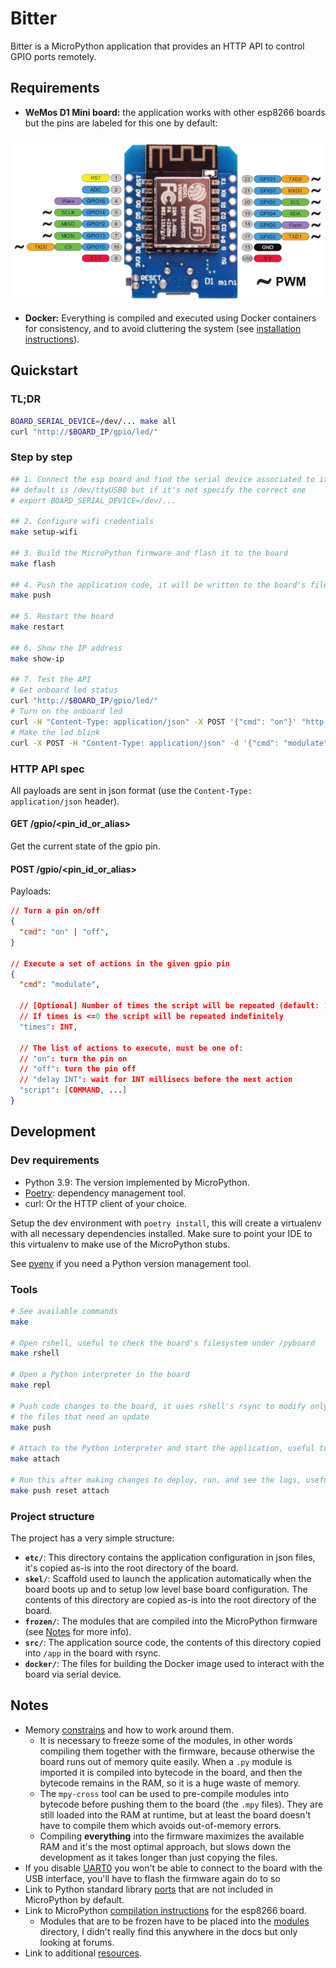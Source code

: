 # Bitter

Bitter is a MicroPython application that provides an HTTP API to control GPIO ports remotely.

## Requirements

- **WeMos D1 Mini board:** the application works with other esp8266 boards but the pins are labeled for this one by default:

![Board pinout](doc/wemosd1.webp)

- **Docker:** Everything is compiled and executed using Docker containers for consistency, and to avoid cluttering the system (see [installation instructions](https://docs.docker.com/get-docker/)).

## Quickstart

### TL;DR

```bash
BOARD_SERIAL_DEVICE=/dev/... make all
curl "http://$BOARD_IP/gpio/led/"
```

### Step by step

```bash
## 1. Connect the esp board and find the serial device associated to it, the
## default is /dev/ttyUSB0 but if it's not specify the correct one
# export BOARD_SERIAL_DEVICE=/dev/...

## 2. Configure wifi credentials
make setup-wifi

## 3. Build the MicroPython firmware and flash it to the board
make flash

## 4. Push the application code, it will be written to the board's filesystem
make push

## 5. Restart the board
make restart

## 6. Show the IP address
make show-ip

## 7. Test the API
# Get onboard led status
curl "http://$BOARD_IP/gpio/led/"
# Turn on the onboard led
curl -H "Content-Type: application/json" -X POST '{"cmd": "on"}' "http://$BOARD_IP/gpio/led/"
# Make the led blink
curl -X POST -H "Content-Type: application/json" -d '{"cmd": "modulate", "times": 10, "script": ["on", "delay 100", "off", "delay 100"]}' "http://$BOARD_IP/gpio/led"
```

### HTTP API spec

All payloads are sent in json format (use the `Content-Type: application/json` header).

#### GET /gpio/<pin_id_or_alias>

Get the current state of the gpio pin.

#### POST /gpio/<pin_id_or_alias>

Payloads:

```json
// Turn a pin on/off
{
  "cmd": "on" | "off",
}

// Execute a set of actions in the given gpio pin
{
  "cmd": "modulate",

  // [Optional] Number of times the script will be repeated (default: 1)
  // If times is <=0 the script will be repeated indefinitely
  "times": INT,

  // The list of actions to execute, must be one of:
  // "on": turn the pin on
  // "off": turn the pin off
  // "delay INT": wait for INT millisecs before the next action
  "script": [COMMAND, ...]
}
```

## Development

### Dev requirements

- Python 3.9: The version implemented by MicroPython.
- [Poetry](https://python-poetry.org/docs/#installation): dependency management tool.
- curl: Or the HTTP client of your choice.

Setup the dev environment with `poetry install`, this will create a virtualenv with all necessary dependencies installed. Make sure to point your IDE to this virtualenv to make use of the MicroPython stubs.

See [pyenv](https://github.com/pyenv/pyenv) if you need a Python version management tool.

### Tools

```bash
# See available commands
make

# Open rshell, useful to check the board's filesystem under /pyboard
make rshell

# Open a Python interpreter in the board
make repl

# Push code changes to the board, it uses rshell's rsync to modify only
# the files that need an update
make push

# Attach to the Python interpreter and start the application, useful to see logs
make attach

# Run this after making changes to deploy, run, and see the logs, useful for debugging
make push reset attach
```

### Project structure

The project has a very simple structure:

- **`etc/`**: This directory contains the application configuration in json files, it's copied as-is into the root directory of the board.
- **`skel/`**: Scaffold used to launch the application automatically when the board boots up and to setup low level base board configuration. The contents of this directory are copied as-is into the root directory of the board.
- **`frozen/`**: The modules that are compiled into the MicroPython firmware (see [Notes](#notes) for more info).
- **`src/`**: The application source code, the contents of this directory copied into `/app` in the board with rsync.
- **`docker/`**: The files for building the Docker image used to interact with the board via serial device.

## Notes

- Memory [constrains](http://hinch.me.uk/html/reference/constrained.html) and how to work around them.
  - It is necessary to freeze some of the modules, in other words compiling them together with the firmware, because otherwise the board runs out of memory quite easily. When a `.py` module is imported it is compiled into bytecode in the board, and then the bytecode remains in the RAM, so it is a huge waste of memory.
  - The `mpy-cross` tool can be used to pre-compile modules into bytecode before pushing them to the board (the `.mpy` files). They are still loaded into the RAM at runtime, but at least the board doesn't have to compile them which avoids out-of-memory errors.
  - Compiling **everything** into the firmware maximizes the available RAM and it's the most optimal approach, but slows down the development as it takes longer than just copying the files.
- If you disable [UART0](https://docs.micropython.org/en/latest/esp8266/quickref.html#uart-serial-bus) you won't be able to connect to the board with the USB interface, you'll have to flash the firmware again do to so
- Link to Python standard library [ports](https://github.com/micropython/micropython-lib/tree/master/python-stdlib) that are not included in MicroPython by default.
- Link to MicroPython [compilation instructions](https://github.com/micropython/micropython/tree/master/ports/esp8266#build-instructions) for the esp8266 board.
  - Modules that are to be frozen have to be placed into the [modules](https://github.com/micropython/micropython/tree/master/ports/esp8266/modules) directory, I didn't really find this anywhere in the docs but only looking at forums.
- Link to additional [resources](https://github.com/peterhinch/micropython-samples/blob/master/README.md).
